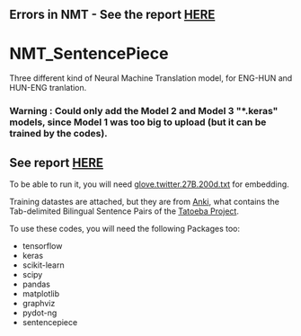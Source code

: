 ## Errors in NMT - See the report [HERE](Error_report_MV.pdf) 

# NMT_SentencePiece

Three different kind of Neural Machine Translation model, for ENG-HUN and HUN-ENG tranlation.

### Warning : Could only add the Model 2 and Model 3 "*.keras" models, since Model 1 was too big to upload (but it can be trained by the codes).

## See report [HERE](NMT_report_MV.pdf)

To be able to run it, you will need [glove.twitter.27B.200d.txt](https://www.kaggle.com/datasets/larryfreeman/glove-twitter-27b-200d-txt) for embedding.

Training datastes are attached, but they are from [Anki](http://www.manythings.org/anki/), what contains the Tab-delimited Bilingual Sentence Pairs of the [Tatoeba Project](https://tatoeba.org/).

To use these codes, you will need the following Packages too:
- tensorflow
- keras
- scikit-learn
- scipy
- pandas
- matplotlib
- graphviz
- pydot-ng
- sentencepiece
